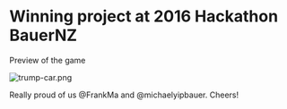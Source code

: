 # Winning project at 2016 Hackathon BauerNZ #

Preview of the game

![trump-car.png](https://bitbucket.org/repo/8LM4oB/images/1610584410-trump-car.png)

Really proud of us @FrankMa and @michaelyipbauer. Cheers!